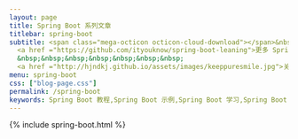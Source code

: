 ```yaml
---
layout: page
title: Spring Boot 系列文章
titlebar: spring-boot
subtitle: <span class="mega-octicon octicon-cloud-download"></span>&nbsp;&nbsp;
  <a href ="https://github.com/ityouknow/spring-boot-leaning">更多 Spring Boot 2.0 精选课程 ， <font color="#EB9439">点我</font>查看！</a><br/>
  &nbsp;&nbsp;&nbsp;&nbsp;&nbsp;&nbsp;&nbsp;
  <a href ="http://hjndkj.github.io/assets/images/keeppuresmile.jpg">关注公众号：<font color="#00FF00">特立独行的小狮子</font>，回复"springboot" 进群交流。</a>
menu: spring-boot
css: ["blog-page.css"]
permalink: /spring-boot
keywords: Spring Boot 教程,Spring Boot 示例,Spring Boot 学习,Spring Boot 资源,Spring Boot 2.0
---
```


{% include spring-boot.html %}
